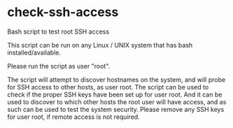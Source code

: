 # check-ssh-access
Bash script to test root SSH access

This script can be run on any Linux / UNIX system that has bash installed/available.

Please run the script as user "root".

The script will attempt to discover hostnames on the system, and will probe for SSH access to other hosts, as user root.
The script can be used to check if the proper SSH keys have been set up for user root. And it can be used to discover to which other hosts the root user will have access, and as such can be used to test the system security. Please remove any SSH keys for user root, if remote access is not required.
